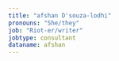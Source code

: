 ```yaml
---
title: "afshan D'souza-lodhi"
pronouns: "She/they"
job: "Riot-er/writer"
jobtype: consultant
dataname: afshan
---
```

